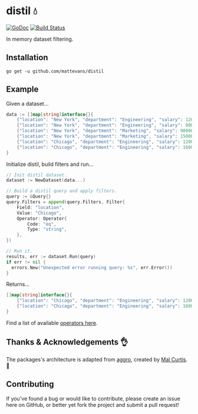 # distil 💧

[![GoDoc](https://godoc.org/github.com/mattevans/distil?status.svg)](https://godoc.org/github.com/mattevans/distil)
[![Build Status](https://travis-ci.org/mattevans/distil.svg?branch=master)](https://travis-ci.org/mattevans/distil)

In memory dataset filtering.

Installation
-----------------

`go get -u github.com/mattevans/distil`

Example
-------------

Given a dataset...

```go
data := []map[string]interface{}{
	{"location": "New York", "department": "Engineering", "salary": 120000, "start_date": "2016-01-23T12:00:00Z"},
	{"location": "New York", "department": "Engineering", "salary": 80000, "start_date": "2016-03-23T12:00:00Z"},
	{"location": "New York", "department": "Marketing", "salary": 90000, "start_date": "2016-01-23T12:00:00Z"},
	{"location": "New York", "department": "Marketing", "salary": 150000, "start_date": "2016-01-23T12:00:00Z"},
	{"location": "Chicago", "department": "Engineering", "salary": 120000, "start_date": "2016-01-23T12:00:00Z"},
	{"location": "Chicago", "department": "Engineering", "salary": 160000, "start_date": "2016-03-23T12:00:00Z"},
}
```

Initialize distil, build filters and run...

```go
// Init distil dataset.
dataset := NewDataset(data...)

// Build a distil query and apply filters.
query := &Query{}
query.Filters = append(query.Filters, Filter{
	Field: "location",
	Value: "Chicago",
	Operator: Operator{
		Code: "eq",
		Type: "string",
	},
})

// Run it.
results, err := dataset.Run(query)
if err != nil {
  errors.New("Unexpected error running query: %s", err.Error())
}
```

Returns...

```go
[]map[string]interface{}{
	{"location": "Chicago", "department": "Engineering", "salary": 120000, "start_date": "2016-01-23T12:00:00Z"},
	{"location": "Chicago", "department": "Engineering", "salary": 160000, "start_date": "2016-03-23T12:00:00Z"},
}

```

Find a list of available [operators here](https://github.com/mattevans/distil/blob/master/example/operators.json).

Thanks &amp; Acknowledgements :ok_hand:
----------------

The packages's architecture is adapted from
[aggro](https://github.com/snikch/aggro), created by [Mal
Curtis](https://github.com/snikch). :beers:

Contributing
-----------------
If you've found a bug or would like to contribute, please create an issue here on GitHub, or better yet fork the project and submit a pull request!
